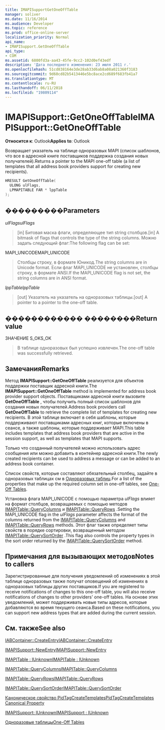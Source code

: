 ```yaml
---
title: IMAPISupportGetOneOffTable
manager: soliver
ms.date: 11/16/2014
ms.audience: Developer
ms.topic: reference
ms.prod: office-online-server
localization_priority: Normal
api_name:
- IMAPISupport.GetOneOffTable
api_type:
- COM
ms.assetid: 6800fd3a-aa43-45fe-9cc2-102d0ef43edf
description: 'Дата последнего изменения: 23 июля 2011 г.'
ms.openlocfilehash: 51cd838164e3de28ab33d6ab8a08a021360f3183
ms.sourcegitcommit: 9d60cd82b5413446e5bc8ace2cd689f683fb41a7
ms.translationtype: MT
ms.contentlocale: ru-RU
ms.lasthandoff: 06/11/2018
ms.locfileid: "19809114"
---
```

# <a name="imapisupportgetoneofftable"></a><span data-ttu-id="12ce4-103">IMAPISupport::GetOneOffTable</span><span class="sxs-lookup"><span data-stu-id="12ce4-103">IMAPISupport::GetOneOffTable</span></span>

  
  
<span data-ttu-id="12ce4-104">**Относится к**: Outlook</span><span class="sxs-lookup"><span data-stu-id="12ce4-104">**Applies to**: Outlook</span></span> 
  
<span data-ttu-id="12ce4-105">Возвращает указатель на таблице одноразовых MAPI (список шаблонов, что все в адресной книге поставщиков поддержка создания новых получателей).</span><span class="sxs-lookup"><span data-stu-id="12ce4-105">Returns a pointer to the MAPI one-off table (a list of templates that all address book providers support for creating new recipients).</span></span>
  
```cpp
HRESULT GetOneOffTable(
  ULONG ulFlags,
  LPMAPITABLE FAR * lppTable
);
```

## <a name="parameters"></a><span data-ttu-id="12ce4-106">���������</span><span class="sxs-lookup"><span data-stu-id="12ce4-106">Parameters</span></span>

 <span data-ttu-id="12ce4-107">_ulFlags_</span><span class="sxs-lookup"><span data-stu-id="12ce4-107">_ulFlags_</span></span>
  
> <span data-ttu-id="12ce4-108">[in] Битовая маска флаги, определяющее тип string столбцов.</span><span class="sxs-lookup"><span data-stu-id="12ce4-108">[in] A bitmask of flags that controls the type of the string columns.</span></span> <span data-ttu-id="12ce4-109">Можно задать следующий флаг:</span><span class="sxs-lookup"><span data-stu-id="12ce4-109">The following flag can be set:</span></span>
    
<span data-ttu-id="12ce4-110">MAPI_UNICODE</span><span class="sxs-lookup"><span data-stu-id="12ce4-110">MAPI_UNICODE</span></span> 
  
> <span data-ttu-id="12ce4-111">Столбцы строку, в формате Юникод.</span><span class="sxs-lookup"><span data-stu-id="12ce4-111">The string columns are in Unicode format.</span></span> <span data-ttu-id="12ce4-112">Если флаг MAPI_UNICODE не установлен, столбцы строку, в формате ANSI.</span><span class="sxs-lookup"><span data-stu-id="12ce4-112">If the MAPI_UNICODE flag is not set, the string columns are in ANSI format.</span></span>
    
 <span data-ttu-id="12ce4-113">_lppTable_</span><span class="sxs-lookup"><span data-stu-id="12ce4-113">_lppTable_</span></span>
  
> <span data-ttu-id="12ce4-114">[out] Указатель на указатель на одноразовых таблицы.</span><span class="sxs-lookup"><span data-stu-id="12ce4-114">[out] A pointer to a pointer to the one-off table.</span></span>
    
## <a name="return-value"></a><span data-ttu-id="12ce4-115">������������ ��������</span><span class="sxs-lookup"><span data-stu-id="12ce4-115">Return value</span></span>

<span data-ttu-id="12ce4-116">ЗНАЧЕНИЕ S_OK</span><span class="sxs-lookup"><span data-stu-id="12ce4-116">S_OK</span></span> 
  
> <span data-ttu-id="12ce4-117">В таблице одноразовых был успешно извлечен.</span><span class="sxs-lookup"><span data-stu-id="12ce4-117">The one-off table was successfully retrieved.</span></span>
    
## <a name="remarks"></a><span data-ttu-id="12ce4-118">Замечания</span><span class="sxs-lookup"><span data-stu-id="12ce4-118">Remarks</span></span>

<span data-ttu-id="12ce4-119">Метод **IMAPISupport::GetOneOffTable** реализуется для объектов поддержки поставщик адресной книги.</span><span class="sxs-lookup"><span data-stu-id="12ce4-119">The **IMAPISupport::GetOneOffTable** method is implemented for address book provider support objects.</span></span> <span data-ttu-id="12ce4-120">Поставщиками адресной книги вызовите **GetOneOffTable** , чтобы получить полный список шаблонов для создания новых получателей.</span><span class="sxs-lookup"><span data-stu-id="12ce4-120">Address book providers call **GetOneOffTable** to retrieve the complete list of templates for creating new recipients.</span></span> <span data-ttu-id="12ce4-121">В этой таблице включает в себя шаблоны, которые поддерживают поставщиками адресных книг, которые включены в сеансе, а также шаблоны, которые поддерживает MAPI.</span><span class="sxs-lookup"><span data-stu-id="12ce4-121">This table includes templates that address book providers that are active in the session support, as well as templates that MAPI supports.</span></span> 
  
<span data-ttu-id="12ce4-122">Только что созданный получателей можно использовать адрес сообщения или можно добавить в контейнер адресной книги.</span><span class="sxs-lookup"><span data-stu-id="12ce4-122">The newly created recipients can be used to address a message or can be added to an address book container.</span></span>
  
<span data-ttu-id="12ce4-123">Список свойств, которые составляют обязательный столбец, задайте в одноразовых таблицах см в [Одноразовых таблиц](one-off-tables.md).</span><span class="sxs-lookup"><span data-stu-id="12ce4-123">For a list of the properties that make up the required column set in one-off tables, see [One-Off Tables](one-off-tables.md).</span></span>
  
<span data-ttu-id="12ce4-124">Установка флага MAPI_UNICODE с помощью параметра _ulFlags_ влияет на формат столбцов, возвращаемых с помощью методов [IMAPITable::QueryColumns](imapitable-querycolumns.md) и [IMAPITable::QueryRows](imapitable-queryrows.md) .</span><span class="sxs-lookup"><span data-stu-id="12ce4-124">Setting the MAPI_UNICODE flag in the  _ulFlags_ parameter affects the format of the columns returned from the [IMAPITable::QueryColumns](imapitable-querycolumns.md) and [IMAPITable::QueryRows](imapitable-queryrows.md) methods.</span></span> <span data-ttu-id="12ce4-125">Этот флаг также определяет типы свойств в порядке сортировки, возвращенный методом [IMAPITable::QuerySortOrder](imapitable-querysortorder.md) .</span><span class="sxs-lookup"><span data-stu-id="12ce4-125">This flag also controls the property types in the sort order returned by the [IMAPITable::QuerySortOrder](imapitable-querysortorder.md) method.</span></span> 
  
## <a name="notes-to-callers"></a><span data-ttu-id="12ce4-126">Примечания для вызывающих методов</span><span class="sxs-lookup"><span data-stu-id="12ce4-126">Notes to callers</span></span>

<span data-ttu-id="12ce4-127">Зарегистрированные для получения уведомлений об изменениях в этой таблице одноразовых также получат оповещений об изменениях в одноразовых таблицы других поставщиков.</span><span class="sxs-lookup"><span data-stu-id="12ce4-127">If you are registered to receive notifications of changes to this one-off table, you will also receive notifications of changes to other providers' one-off tables.</span></span> <span data-ttu-id="12ce4-128">На основе этих уведомлений, может поддерживать новые типы адресов, которые добавляются во время текущего сеанса.</span><span class="sxs-lookup"><span data-stu-id="12ce4-128">Based on these notifications, you can support new address types that are added during the current session.</span></span>
  
## <a name="see-also"></a><span data-ttu-id="12ce4-129">См. также</span><span class="sxs-lookup"><span data-stu-id="12ce4-129">See also</span></span>



[<span data-ttu-id="12ce4-130">IABContainer::CreateEntry</span><span class="sxs-lookup"><span data-stu-id="12ce4-130">IABContainer::CreateEntry</span></span>](iabcontainer-createentry.md)
  
[<span data-ttu-id="12ce4-131">IMAPISupport::NewEntry</span><span class="sxs-lookup"><span data-stu-id="12ce4-131">IMAPISupport::NewEntry</span></span>](imapisupport-newentry.md)
  
[<span data-ttu-id="12ce4-132">IMAPITable : IUnknown</span><span class="sxs-lookup"><span data-stu-id="12ce4-132">IMAPITable : IUnknown</span></span>](imapitableiunknown.md)
  
[<span data-ttu-id="12ce4-133">IMAPITable::QueryColumns</span><span class="sxs-lookup"><span data-stu-id="12ce4-133">IMAPITable::QueryColumns</span></span>](imapitable-querycolumns.md)
  
[<span data-ttu-id="12ce4-134">IMAPITable::QueryRows</span><span class="sxs-lookup"><span data-stu-id="12ce4-134">IMAPITable::QueryRows</span></span>](imapitable-queryrows.md)
  
[<span data-ttu-id="12ce4-135">IMAPITable::QuerySortOrder</span><span class="sxs-lookup"><span data-stu-id="12ce4-135">IMAPITable::QuerySortOrder</span></span>](imapitable-querysortorder.md)
  
[<span data-ttu-id="12ce4-136">Каноническое свойство PidTagCreateTemplates</span><span class="sxs-lookup"><span data-stu-id="12ce4-136">PidTagCreateTemplates Canonical Property</span></span>](pidtagcreatetemplates-canonical-property.md)
  
[<span data-ttu-id="12ce4-137">IMAPISupport: IUnknown</span><span class="sxs-lookup"><span data-stu-id="12ce4-137">IMAPISupport : IUnknown</span></span>](imapisupportiunknown.md)


[<span data-ttu-id="12ce4-138">Одноразовые таблицы</span><span class="sxs-lookup"><span data-stu-id="12ce4-138">One-Off Tables</span></span>](one-off-tables.md)

